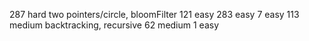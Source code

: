 287 hard two pointers/circle, bloomFilter
121 easy
283 easy
7 easy
113 medium backtracking, recursive
62 medium
1 easy
